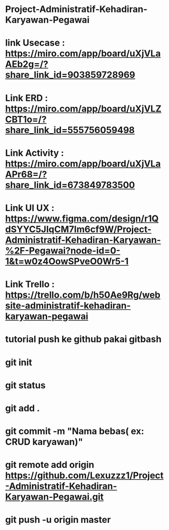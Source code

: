 # Project-Administratif-Kehadiran-Karyawan-Pegawai
# link Usecase : https://miro.com/app/board/uXjVLaAEb2g=/?share_link_id=903859728969
# Link ERD : https://miro.com/app/board/uXjVLZCBT1o=/?share_link_id=555756059498
# Link Activity : https://miro.com/app/board/uXjVLaAPr68=/?share_link_id=673849783500
# Link UI UX : https://www.figma.com/design/r1QdSYYC5JIqCM7Im6cf9W/Project-Administratif-Kehadiran-Karyawan-%2F-Pegawai?node-id=0-1&t=w0z4OowSPveO0Wr5-1
# Link Trello : https://trello.com/b/h50Ae9Rg/website-administratif-kehadiran-karyawan-pegawai

# tutorial push ke github pakai gitbash
# git init
# git status
# git add . 
# git commit -m "Nama bebas( ex: CRUD karyawan)"
# git remote add origin https://github.com/Lexuzzz1/Project-Administratif-Kehadiran-Karyawan-Pegawai.git
# git push -u origin master

